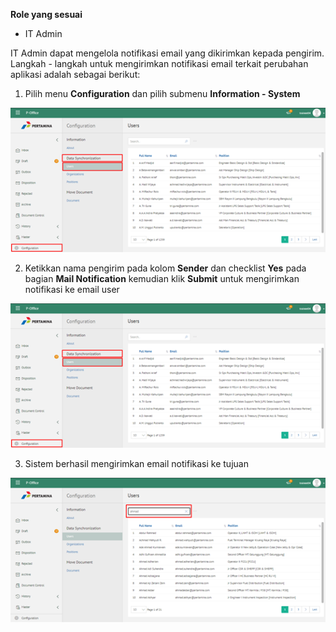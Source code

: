 **Role yang sesuai**

- IT Admin


IT Admin dapat mengelola notifikasi email yang dikirimkan kepada pengirim. Langkah - langkah untuk mengirimkan notifikasi email terkait perubahan aplikasi adalah sebagai berikut:


1. Pilih menu **Configuration** dan pilih submenu **Information - System**

![gambar](SC_Konfigurasi/KF02.png)

2. Ketikkan nama pengirim pada kolom **Sender** dan checklist **Yes** pada bagian **Mail Notification** kemudian klik **Submit** untuk mengirimkan notifikasi ke email user

![gambar](SC_Konfigurasi/KF03.png)

3. Sistem berhasil mengirimkan email notifikasi ke tujuan

![gambar](SC_Konfigurasi/KF04.png)
